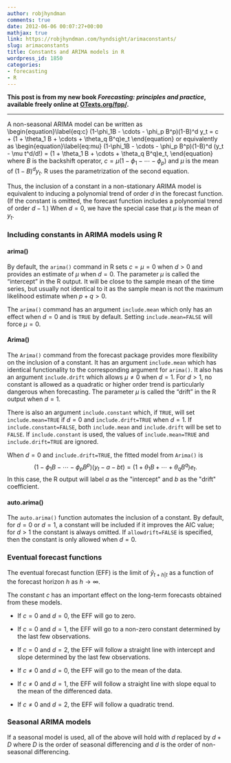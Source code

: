 ```yaml
---
author: robjhyndman
comments: true
date: 2012-06-06 00:07:27+00:00
mathjax: true
link: https://robjhyndman.com/hyndsight/arimaconstants/
slug: arimaconstants
title: Constants and ARIMA models in R
wordpress_id: 1850
categories:
- forecasting
- R
---
```


**This post is from my new book _Forecasting: principles and practice_, available freely online at [OTexts.org/fpp/](http://otexts.org/fpp/).**



* * *



A non-seasonal ARIMA model can be written as
\begin{equation}\label{eq:c}
(1-\phi_1B - \cdots - \phi_p B^p)(1-B)^d y_t = c + (1 + \theta_1 B + \cdots + \theta_q B^q)e_t
\end{equation}
or equivalently as
\begin{equation}\label{eq:mu}
(1-\phi_1B - \cdots - \phi_p B^p)(1-B)^d (y_t - \mu t^d/d!) = (1 + \theta_1 B + \cdots + \theta_q B^q)e_t,
\end{equation}
where $B$ is the backshift operator, $c = \mu(1-\phi_1 - \cdots - \phi_p )$ and $\mu$ is the mean of $(1-B)^d y_t$. R uses the parametrization of the second equation.<!-- more -->

Thus, the inclusion of a constant in a non-stationary ARIMA model is equivalent to inducing a polynomial trend of order $d$ in the forecast function. (If the constant is omitted, the forecast function includes a polynomial trend of order $d-1$.) When $d=0$, we have the special case that $\mu$ is the mean of $y_t$.



### Including constants in ARIMA models using R





#### arima()



By default, the `arima()` command in R sets $c=\mu=0$ when $d>0$ and provides an estimate of $\mu$ when $d=0$. The parameter $\mu$ is called the “intercept” in the R output. It will be close to the sample mean of the time series, but usually not identical to it as the sample mean is not the maximum likelihood estimate when $p+q>0$.

The `arima()` command has an argument `include.mean` which only has an effect when $d=0$ and is `TRUE` by default. Setting `include.mean=FALSE` will force $\mu=0$.



#### Arima()



The `Arima()` command from the forecast package provides more flexibility on the inclusion of a constant. It has an argument `include.mean` which has identical functionality to the corresponding argument for `arima()`. It also has an argument `include.drift` which allows $\mu\ne0$ when $d=1$. For $d>1$, no constant is allowed as a quadratic or higher order trend is particularly dangerous when forecasting. The parameter $\mu$ is called the “drift” in the R output when $d=1$.

There is also an argument `include.constant` which, if `TRUE`, will set `include.mean=TRUE` if $d=0$ and `include.drift=TRUE` when $d=1$. If `include.constant=FALSE`, both `include.mean` and `include.drift` will be set to `FALSE`. If `include.constant` is used, the values of `include.mean=TRUE` and `include.drift=TRUE` are ignored.

When $d=0$ and `include.drift=TRUE`, the fitted model from `Arima()` is $$(1-\phi_1B - \cdots - \phi_p B^p) (y_t - a - bt) = (1 + \theta_1 B + \cdots + \theta_q B^q)e_t.
$$
In this case, the R output will label $a$ as the "intercept" and $b$ as the "drift" coefficient.



#### auto.arima()



The `auto.arima()` function automates the inclusion of a constant. By default, for $d=0$ or $d=1$, a constant will be included if it improves the AIC value; for $d>1$ the constant is always omitted. If `allowdrift=FALSE` is specified, then the constant is only allowed when $d=0$.



### Eventual forecast functions



The eventual forecast function (EFF) is the limit of $\hat{y}_{t+h|t}$ as a function of the forecast horizon $h$ as $h\rightarrow\infty$.

The constant $c$ has an important effect on the long-term forecasts obtained from these models.





  * If $c=0$ and $d=0$, the EFF will go to zero.


  * If $c=0$ and $d=1$, the EFF will go to a non-zero constant determined by the last few observations.


  * If $c=0$ and $d=2$, the EFF will follow a straight line with intercept and slope determined by the last few observations.


  * If $c\ne0$ and $d=0$, the EFF will go to the mean of the data.


  * If $c\ne0$ and $d=1$, the EFF will follow a straight line with slope equal to the mean of the differenced data.


  * If $c\ne0$ and $d=2$, the EFF will follow a quadratic trend.





### Seasonal ARIMA models



If a seasonal model is used, all of the above will hold with $d$ replaced by $d+D$ where $D$ is the order of seasonal differencing and $d$ is the order of non-seasonal differencing.
